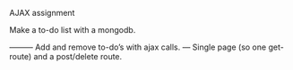 AJAX assignment

Make a to-do list with a mongodb.

——— Add and remove to-do’s with ajax calls.
  — Single page (so one get-route) and a post/delete route.

  